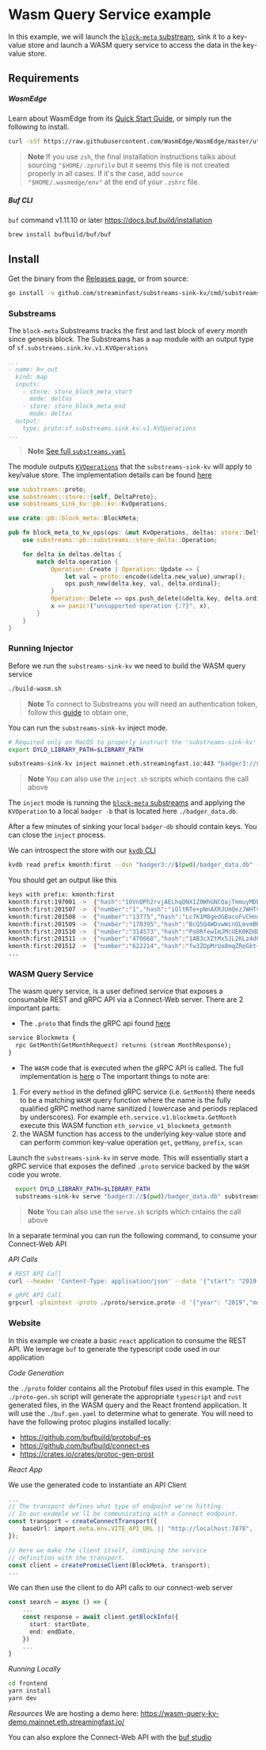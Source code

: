 # Wasm Query Service example

In this example, we will launch the [`block-meta` substream](https://github.com/streamingfast/substreams-eth-block-meta), sink it to a key-value store and launch a WASM query service to access the data in the key-value store.

## Requirements

##### WasmEdge

Learn about WasmEdge from its [Quick Start Guide](https://wasmedge.org/book/en/quick_start/install.html), or simply run the following to install.
```bash
curl -sSf https://raw.githubusercontent.com/WasmEdge/WasmEdge/master/utils/install.sh | bash -s -- --version 0.11.2
```

> **Note** If you use `zsh`, the final installation instructions talks about sourcing `"$HOME/.zprofile` but it seems this file is not created properly in all cases. If it's the case, add `source "$HOME/.wasmedge/env"` at the end of your `.zshrc` file.

##### Buf CLI

`buf` command v1.11.10 or later https://docs.buf.build/installation

```bash
brew install bufbuild/buf/buf
```

## Install

Get the binary from the [Releases page](https://github.com/streamingfast/substreams-sink-kv/releases), or from source:

```bash
go install -v github.com/streaminfast/substreams-sink-kv/cmd/substreams-sink-kv
```

### Substreams

The `block-meta` Substreams tracks the first and last block of every month since genesis block. The Substreams has a `map` module with an output type of `sf.substreams.sink.kv.v1.KVOperations`

```yaml
...
- name: kv_out
  kind: map
  inputs:
    - store: store_block_meta_start
      mode: deltas
    - store: store_block_meta_end
      mode: deltas
  output:
    type: proto:sf.substreams.sink.kv.v1.KVOperations
...
```

> **Note** [See full `substreams.yaml`](https://github.com/streamingfast/substreams-eth-block-meta/blob/adfd451a8354eba1fa40e94dc205b1499df69f5b/substreams.yaml#L46-L54)

The module outputs  [`KVOperations`](../../proto/substreams/sink/kv/v1/kv.proto) that the `substreams-sink-kv` will apply to key/value store. The implementation details can be found [here](https://github.com/streamingfast/substreams-eth-block-meta/blob/adfd451a8354eba1fa40e94dc205b1499df69f5b/src/kv_out.rs)

```rust
use substreams::proto;
use substreams::store::{self, DeltaProto};
use substreams_sink_kv::pb::kv::KvOperations;

use crate::pb::block_meta::BlockMeta;

pub fn block_meta_to_kv_ops(ops: &mut KvOperations, deltas: store::Deltas<DeltaProto<BlockMeta>>) {
    use substreams::pb::substreams::store_delta::Operation;

    for delta in deltas.deltas {
        match delta.operation {
            Operation::Create | Operation::Update => {
                let val = proto::encode(&delta.new_value).unwrap();
                ops.push_new(delta.key, val, delta.ordinal);
            }
            Operation::Delete => ops.push_delete(&delta.key, delta.ordinal),
            x => panic!("unsupported operation {:?}", x),
        }
    }
}
```

### Running Injector

Before we run the `substreams-sink-kv` we need to build the WASM query service

```bash
./build-wasm.sh
```

> **Note** To connect to Substreams you will need an authentication token, follow this [guide](https://substreams.streamingfast.io/reference-and-specs/authentication) to obtain one,

You can run the `substreams-sink-kv` inject mode.

```bash
# Required only on MacOS to properly instruct the 'substreams-sink-kv' where to find the WasmEdge library
export DYLD_LIBRARY_PATH=$LIBRARY_PATH

substreams-sink-kv inject mainnet.eth.streamingfast.io:443 "badger3://$(pwd)/badger_data.db" substreams.yaml
```

> **Note** You can also use the `inject.sh` scripts which contains the call above

The `inject` mode is running the [`block-meta` substreams](https://github.com/streamingfast/substreams-eth-block-meta) and applying the `KVOperation` to a local `badger -b` that is located here `./badger_data.db`.

After a few minutes of sinking your local `badger-db` should contain keys. You can close the `inject` process.

We can introspect the store with our [`kvdb` CLI](https://github.com/streamingfast/kvdb)

```bash
kvdb read prefix kmonth:first --dsn "badger3://$(pwd)/badger_data.db" --decoder="proto://./proto/block_meta.proto@eth.block_meta.v1.BlockMeta"
```

You should get an output like this

```bash
keys with prefix: kmonth:first
kmonth:first:197001	->	{"hash":"1OVnQPh2rvjAELhqQNX1Z0WhGNCQajTmmuyMDbHLj6M=","parentHash":"AAAAAAAAAAAAAAAAAAAAAAAAAAAAAAAAAAAAAAAAAAA=","timestamp":"1970-01-01T00:00:00Z"}
kmonth:first:201507	->	{"number":"1","hash":"iOltRTe+pNnAXRJUmQezJWHTvzH0Wq5zTNwRnxNAbLY=","parentHash":"1OVnQPh2rvjAELhqQNX1Z0WhGNCQajTmmuyMDbHLj6M=","timestamp":"2015-07-30T15:26:28Z"}
kmonth:first:201508	->	{"number":"13775","hash":"Lc7K1M8gedGBacoFvCHnugrdcTK5OCmEdg9D8nYb2CI=","parentHash":"q6q7j4t/f6B2aPs4/VoI2pgUzYrRink+VO72+pt5SrQ=","timestamp":"2015-08-01T00:00:03Z"}
kmonth:first:201509	->	{"number":"170395","hash":"BcQ5Q4WDvwWinOLmvmBRow+93ncq4UPzlyaoFzETBas=","parentHash":"PrACXrHJMjr8l/zN8E4mucPsxTEVMnAj9uog69E75jo=","timestamp":"2015-09-01T00:00:20Z"}
kmonth:first:201510	->	{"number":"314573","hash":"Po8RfewImJMcUEK0KDdDzORKt3mqx2VihhfA3EyRvAI=","parentHash":"Sek9sYxwxk2MuiJI4V8H/D6IX/unSxICfVYVBP9hpx0=","timestamp":"2015-10-01T00:00:17Z"}
kmonth:first:201511	->	{"number":"470668","hash":"1AB3cXZtMx5JL2KLz4dCBpjq+lsZEf6zgHd14+u+z1k=","parentHash":"6Kq+SBHeXyRdZ+/rC6he5QZWKHVPCoo0ebbgyUuL6H4=","timestamp":"2015-11-01T00:00:08Z"}
kmonth:first:201512	->	{"number":"622214","hash":"fw3ZOpMrUo8mqZReGkt+SBfnpv0aiPkKF2qrdmZn27o=","parentHash":"cPTq4v4Q7Ys5ivJjdiaxEjES4SIKRkZV238e3LhbQFU=","timestamp":"2015-12-01T00:00:01Z"}
...
````

### WASM Query Service

The wasm query service, is a user defined service that exposes a consumable REST and gRPC API via a Connect-Web server. There are 2 important parts:

- The `.proto` that finds the gRPC api found  [here](./proto/service.proto)
```protobuf
service Blockmeta {
  rpc GetMonth(GetMonthRequest) returns (stream MonthResponse);
}
```

- The `WASM` code that is executed when the gRPC API is called. The full implementation is [here](./blockmeta_wasm_query/src/lib.rs)
  o
The important things to note are:

1) For every `method` in the defined gRPC service (i.e. `GetMonth`) there needs to be a matching `WASM` query function where the name is the fully qualified gRPC method name sanitized ( lowercase and periods replaced by underscores). For example `eth.service.v1.blockmeta.GetMonth` execute this WASM function `eth_service_v1_blockmeta_getmonth`
2) the WASM function has access to the underlying key-value store and can perform common key-value operation `get`, `getMany`, `prefix`, `scan`

Launch the `substreams-sink-kv` in serve mode. This will essentially start a gRPC service that exposes the defined `.proto` service backed by the `WASM` code you wrote.

```bash
  export DYLD_LIBRARY_PATH=$LIBRARY_PATH
  substreams-sink-kv serve "badger3://$(pwd)/badger_data.db" substreams.yaml
```

> **Note** You can also use the `serve.sh` scripts which cntains the call above

In a separate terminal you can run the following command, to consume your Connect-Web API

*API Calls*
```bash
# REST API Call
curl --header 'Content-Type: application/json' --data '{"start": "2019-8","end": "2019-9"}' localhost:7878/eth.service.v1.BlockMeta/GetBlockInfo

# gRPC API Call
grpcurl -plaintext -proto ./proto/service.proto -d '{"year": "2019","month":"05"}' localhost:7878 eth.service.v1.BlockMeta.GetMonth
```
### Website

In this example we create a basic `react` application to consume the REST API. We leverage `buf` to generate the typescript code used in our application

*Code Generation*

the `./proto` folder contains all the Protobuf files used in this example. The `./proto-gen.sh` script will generate the appropriate
`typescript` and `rust` generated files, in the WASM query and the React frontend application. It will use the `./buf.gen.yaml` to determine
what to generate. You will need to have the following protoc plugins installed locally:

- https://github.com/bufbuild/protobuf-es
- https://github.com/bufbuild/connect-es
- https://crates.io/crates/protoc-gen-prost

*React App*

We use the generated code to instantiate an API Client
```typescript
...
// The transport defines what type of endpoint we're hitting.
// In our example we'll be communicating with a Connect endpoint.
const transport = createConnectTransport({
    baseUrl: import.meta.env.VITE_API_URL || "http://localhost:7878",
});

// Here we make the client itself, combining the service
// definition with the transport.
const client = createPromiseClient(BlockMeta, transport);
...
```

We can then use the client to do API calls to our connect-web server

```typescript
const search = async () => {
    ...
    const response = await client.getBlockInfo({
      start: startDate,
      end: endDate,
    })
    ...
}
```

*Running Locally*
```bash
cd frontend
yarn install
yarn dev
```

*Resources*
We are hosting a demo here: https://wasm-query-kv-demo.mainnet.eth.streamingfast.io/

You can also explore the Connect-Web API with the [buf studio](https://studio.buf.build/jubeless/wasm-query-kv-example/eth.service.v1.BlockMeta/GetBlockInfo?target=https%3A%2F%2Fwasm-query-kv-demo.mainnet.eth.streamingfast.io%2Fapi%2F&share=s9Kp5lJQUCouSSwqUbJSUDIyMLTUNTRU0gGJpualQMSMDHQNjJW4agE)


